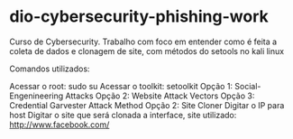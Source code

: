 # dio-cybersecurity-phishing-work
Curso de Cybersecurity. Trabalho com foco em entender como é feita a coleta de dados e clonagem de site, com métodos do setools no kali linux

Comandos utilizados: 

Acessar o root: sudo su
Acessar o toolkit: setoolkit
Opção 1:  Social-Engenineering Attacks
Opção 2:  Website Attack Vectors
Opção 3:  Credential Garvester Attack Method
Opção 2:  Site Cloner
Digitar o IP para host
Digitar o site que será clonada a interface, site utilizado: http://www.facebook.com/

